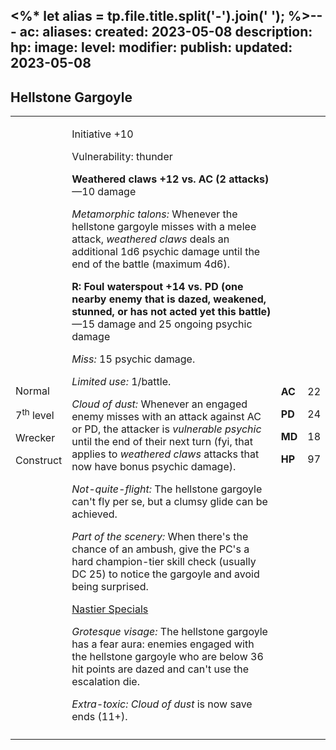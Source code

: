 <%* let alias = tp.file.title.split('-').join(' '); %>---
ac: 
aliases: 
created: 2023-05-08
description: 
hp: 
image: 
level: 
modifier: 
publish: 
updated: 2023-05-08
---

## Hellstone Gargoyle

<table>
<colgroup>
<col style="width: 16%" />
<col style="width: 72%" />
<col style="width: 5%" />
<col style="width: 5%" />
</colgroup>
<tbody>
<tr class="odd">
<td><p>Normal</p>
<p>7<sup>th</sup> level</p>
<p>Wrecker</p>
<p>Construct</p></td>
<td><p>Initiative +10</p>
<p>Vulnerability: thunder</p>
<p><strong>Weathered claws +12 vs. AC (2 attacks)</strong>—10 damage</p>
<p><em>Metamorphic talons:</em> Whenever the hellstone gargoyle misses
with a melee attack, <em>weathered claws</em> deals an additional 1d6
psychic damage until the end of the battle (maximum 4d6).</p>
<p><strong>R: Foul waterspout +14 vs. PD (one nearby enemy that is
dazed, weakened, stunned, or has not acted yet this battle)</strong>—15
damage and 25 ongoing psychic damage</p>
<p><em>Miss:</em> 15 psychic damage.</p>
<p><em>Limited use:</em> 1/battle.</p>
<p><em>Cloud of dust:</em> Whenever an engaged enemy misses with an
attack against AC or PD, the attacker is <em>vulnerable psychic</em>
until the end of their next turn (fyi, that applies to <em>weathered
claws</em> attacks that now have bonus psychic damage).</p>
<p><em>Not-quite-flight:</em> The hellstone gargoyle can't fly per se,
but a clumsy glide can be achieved.</p>
<p><em>Part of the scenery:</em> When there's the chance of an ambush,
give the PC's a hard champion-tier skill check (usually DC 25) to notice
the gargoyle and avoid being surprised.</p>
<p><u>Nastier Specials</u></p>
<p><em>Grotesque visage:</em> The hellstone gargoyle has a fear aura:
enemies engaged with the hellstone gargoyle who are below 36 hit points
are dazed and can't use the escalation die.</p>
<p><em>Extra-toxic:</em> <em>Cloud of dust</em> is now save ends
(11+).</p></td>
<td><p><strong>AC</strong></p>
<p><strong>PD</strong></p>
<p><strong>MD</strong></p>
<p><strong>HP</strong></p></td>
<td><p>22</p>
<p>24</p>
<p>18</p>
<p>97</p></td>
</tr>
<tr class="even">
<td></td>
<td></td>
<td></td>
<td></td>
</tr>
</tbody>
</table>
